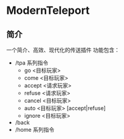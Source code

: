 # ModernTeleport
## 简介
一个简介、高效、现代化的传送插件
功能包含：
- /tpa 系列指令
  - go <目标玩家>
  - come <目标玩家>
  - accept <请求玩家>
  - refuse <请求玩家>
  - cancel <目标玩家>
  - auto <目标玩家> \[accept|refuse]
  - ignore <目标玩家>
- /back
- /home 系列指令